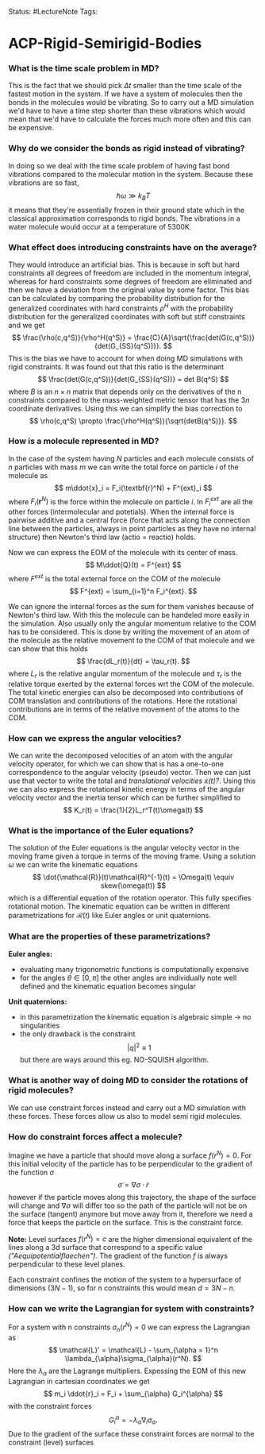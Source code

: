 Status: #LectureNote
Tags:

# ACP-Rigid-Semirigid-Bodies

### What is the time scale problem in MD?
This is the fact that we should pick $\Delta t$ smaller than the time scale of the fastest motion in the system. If we have a system of molecules then the bonds in the molecules would be vibrating. So to carry out a MD simulation we'd have to have a time step shorter than these vibrations which would mean that we'd have to calculate the forces much more often and this can be expensive.

### Why do we consider the bonds as rigid instead of vibrating?
In doing so we deal with the time scale problem of having fast bond vibrations compared to the molecular motion in the system. Because these vibrations are so fast, 
$$
    \hbar \omega \gg k_BT
$$
it means that they're essentially frozen in their ground state which in the classical approximation corresponds to rigid bonds. The vibrations in a water molecule would occur at a temperature of 5300K.

### What effect does introducing constraints have on the average?
They would introduce an artificial bias. This is because in soft but hard constraints all degrees of freedom are included in the momentum integral, whereas for hard constraints some degrees of freedom are eliminated and then we have a deviation from the original value by some factor. This bias can be calculated by comparing the probability distribution for the generalized coordinates with hard constraints $\rho^H$ with the probability distribution for the generalized coordinates with soft but stiff constraints and we get
$$
    \frac{\rho(c,q^S)}{\rho^H(q^S)} = \frac{C}{A}\sqrt{\frac{det(G(c,q^S))}{det(G_{SS}(q^S))}}.
$$
This is the bias we have to account for when doing MD simulations with rigid constraints. It was found out that this ratio is the determinant
$$
    \frac{det(G(c,q^S))}{det(G_{SS}(q^S))} = det B(q^S)
$$
where $B$ is an $n\times n$ matrix that depends only on the derivatives of the n constraints compared to the mass-weighted metric tensor that has the $3n$ coordinate derivatives. Using this we can simplify the bias correction to
$$
    \rho(c,q^S) \propto \frac{\rho^H(q^S)}{\sqrt{detB(q^S)}}.
$$

### How is a molecule represented in MD?
In the case of the system having $N$ particles and each molecule consists of $n$ particles with mass $m$ we can write the total force on particle $i$ of the molecule as
$$
    m\ddot{x}_i = F_i(\textbf{r}^N) + F^{ext}_i
$$
where $F_i(\textbf{r}^N)$ is the force within the molecule on particle $i$. In $F^{ext}_i$ are all the other forces (intermolecular and potetials).
When the internal force is pairwise additive and a central force (force that acts along the connection line between the particles, always in point particles as they have no internal structure) then Newton's third law (actio = reactio) holds.

Now we can express the EOM of the molecule with its center of mass.
$$
    M\ddot{Q}(t) = F^{ext}
$$
where $F^{ext}$ is the total external force on the COM of the molecule
$$
    F^{ext} = \sum_{i=1}^n F_i^{ext}.
$$

We can ignore the internal forces as the sum for them vanishes because of Newton's third law.
With this the molecule can be handeled more easily in the simulation. Also usually only the angular momentum relative to the COM has to be considered. This is done by writing the movement of an atom of the molecule as the relative movement to the COM of that molecule and we can show that this holds
$$
    \frac{dL_r(t)}{dt} = \tau_r(t).
$$
where $L_r$ is the relative angular momentum of the molecule and $\tau_r$ is the relative torque exerted by the external forces wrt the COM of the molecule.
The total kinetic energies can also be decomposed into contributions of COM translation and contributions of the rotations. Here the rotational contributions are in terms of the relative movement of the atoms to the COM.

### How can we express the angular velocities?
We can write the decomposed velocities of an atom with the angular velocity operator, for which we can show that is has a one-to-one correspondence to the angular velocity (pseudo) vector. Then we can just use that vector to write the total and *translational velocities $\dot{x}(t)$?*. Using this we can also express the rotational kinetic energy in terms of the angular velocity vector and the inertia tensor which can be further simplified to 
$$
    K_r(t) = \frac{1}{2}L_r^T(t)\omega(t)
$$

### What is the importance of the Euler equations?
The solution of the Euler equations is the angular velocity vector in the moving frame given a torque in terms of the moving frame.
Using a solution $\omega$ we can write the kinematic equations
$$
    \dot{\mathcal{R}}(t)\mathcal{R}^{-1}(t) = \Omega(t) \equiv skew(\omega(t))
$$
which is a differential equation of the rotation operator. This fully specifies rotational motion.
The kinematic equation can be written in different parametrizations for $\mathcal{R}(t)$ like Euler angles or unit quaternions.

### What are the properties of these parametrizations?
**Euler angles:** 
- evaluating many trigonometric functions is computationally expensive
- for the angles $\theta \in [0,\pi]$ the other angles are individually note well defined and the kinematic equation becomes singular

**Unit quaternions:**
- in this parametrization the kinematic equation is algebraic simple $\rightarrow$ no singularities
- the only drawback is the constraint
    $$ 
        |q|^2 \equiv 1
    $$
but there are ways around this eg. NO-SQUISH algorithm.

### What is another way of doing MD to consider the rotations of rigid molecules?
We can use constraint forces instead and carry out a MD simulation with these forces. These forces allow us also to model semi rigid molecules.

### How do constraint forces affect a molecule?
Imagine we have a particle that should move along a surface $f(r^N)=0$. For this initial velocity of the particle has to be perpendicular to the gradient of the function $\sigma$
$$
    \dot{\sigma} = \nabla \sigma \cdot \dot{r}
$$
however if the particle moves along this trajectory, the shape of the surface will change and $\nabla \sigma$ will differ too so the path of the particle will not be on the surface (tangent) anymore but move away from it, therefore we need a force that keeps the particle on the surface. This is the constraint force.

**Note:** Level surfaces $f(r^N) = c$ are the higher dimensional equivalent of the lines along a 3d surface that correspond to a specific value *("Aequipotentialflaechen")*. The gradient of the function $f$ is always perpendicular to these level planes.

Each constraint confines the motion of the system to a hypersurface of dimensions $(3N - 1)$, so for n constraints this would mean $d=3N - n$.

### How can we write the Lagrangian for system with constraints?
For a system with n constraints $\sigma_n(r^N) = 0$ we can express the Lagrangian as
$$
    \mathcal{L}' = \mathcal{L} - \sum_{\alpha = 1}^n \lambda_{\alpha}\sigma_{\alpha}(r^N).
$$
Here the $\lambda_{\alpha}$ are the Lagrange multipliers. Expessing the EOM of this new Lagrangian in cartesian coordinates we get 
$$
    m_i \ddot{r}_i = F_i + \sum_{\alpha} G_i^{\alpha}
$$
with the constraint forces
$$
    G_i^{\alpha} = - \lambda_{\alpha}\nabla_i \sigma_{\alpha}.
$$
Due to the gradient of the surface these constraint forces are normal to the constraint (level) surfaces
